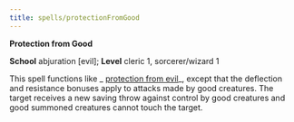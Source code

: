 ```yaml
---
title: spells/protectionFromGood
---
```

 **Protection from Good**

**School** abjuration [evil]; **Level** cleric 1, sorcerer/wizard 1

This spell functions like _ [protection from evil](protectionFromEvil.md#_protection-from-evil)_, except that the deflection and resistance bonuses apply to attacks made by good creatures. The target receives a new saving throw against control by good creatures and good summoned creatures cannot touch the target.

